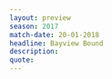 ```yaml
---
layout: preview
season: 2017
match-date: 20-01-2018
headline: Bayview Bound
description:
quote:
---
```

